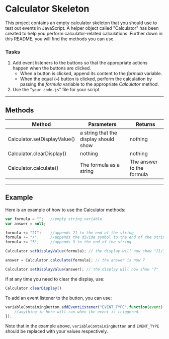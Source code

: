 # Calculator Skeleton
This project contains an empty calculator skeleton that you should use to test out events in JavaScript. A helper object called "Calculator" has been created to help you perform calculator-related calculations. Further down in this README, you will find the methods you can use.


### Tasks
1. Add event listeners to the buttons so that the appropriate actions happen when the buttons are clicked.
    - When a button is clicked, append its content to the _formula_ variable.
    - When the equal (`=`) button is clicked, perform the calculation by passing the _formula_ variable to the appropriate _Calculator_ method.
2. Use the "`your code.js`" file for your script

---
## Methods

| Method                            | Parameters                                | Returns                   |
| --------------------------------- | ----------------------------------------- | ------------------------- |
| Calculator.setDisplayValue()      | a string that the display should show     | nothing                   |
| Calculator.clearDisplay()         | nothing                                   | nothing                   |
| Calculator.calculate()            | The formula as a string                   | The answer to the formula |

---
## Example

Here is an example of how to use the Calculator methods:

```javascript
var formula = "";   //empty string variable
var answer = null;

formula += "21";    //appends 21 to the end of the string
formula += "/";     //appends the divide symbol to the end of the string
formula += "3";     //appends 3 to the end of the string

Calculator.setDisplayValue(formula); // the display will now show "21/3"

answer = Calculator.calculate(formula); // the answer is now 7

Calculator.setDisplayValue(answer); // the display will now show "7"
```


If at any time you need to clear the display, use:

```javascript
Calculator.clearDisplay()
```


To add an event listener to the button, you can use:

```javascript
variableContainingButton.addEventListener("EVENT_TYPE",function(event){
    //anything in here will run when the event is triggered.
});
```
Note that in the example above, `variableContainingButton` and `EVENT_TYPE` should be replaced with your values respectively.